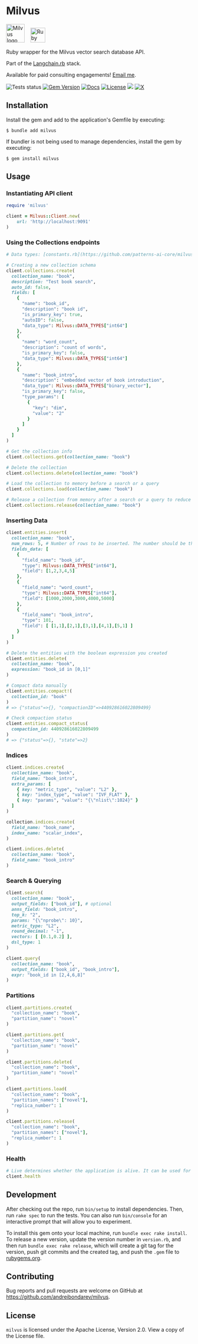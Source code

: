 # Milvus

<p>
    <img alt='Milvus logo' src='https://milvus.io/images/milvus_logo.svg' height='50' />
    &nbsp;&nbsp;
    <img alt='Ruby logo' src='https://user-images.githubusercontent.com/541665/230231593-43861278-4550-421d-a543-fd3553aac4f6.png' height='40' />
</p>

Ruby wrapper for the Milvus vector search database API.

Part of the [Langchain.rb](https://github.com/andreibondarev/langchainrb) stack.

Available for paid consulting engagements! [Email me](mailto:andrei@sourcelabs.io).

![Tests status](https://github.com/andreibondarev/milvus/actions/workflows/ci.yml/badge.svg)
[![Gem Version](https://badge.fury.io/rb/milvus.svg)](https://badge.fury.io/rb/milvus)
[![Docs](http://img.shields.io/badge/yard-docs-blue.svg)](http://rubydoc.info/gems/milvus)
[![License](https://img.shields.io/badge/license-MIT-green.svg)](https://github.com/andreibondarev/milvus/blob/main/LICENSE.txt)
[![](https://dcbadge.vercel.app/api/server/WDARp7J2n8?compact=true&style=flat)](https://discord.gg/WDARp7J2n8)
[![X](https://img.shields.io/twitter/url/https/twitter.com/cloudposse.svg?style=social&label=Follow%20%40rushing_andrei)](https://twitter.com/rushing_andrei)

## Installation

Install the gem and add to the application's Gemfile by executing:

    $ bundle add milvus

If bundler is not being used to manage dependencies, install the gem by executing:

    $ gem install milvus

## Usage

### Instantiating API client

```ruby
require 'milvus'

client = Milvus::Client.new(
    url: 'http://localhost:9091'
)
```

### Using the Collections endpoints

```ruby
# Data types: [constants.rb](https://github.com/patterns-ai-core/milvus/blob/main/lib/milvus/constants.rb)

# Creating a new collection schema
client.collections.create(
  collection_name: "book",
  description: "Test book search",
  auto_id: false,
  fields: [
    {
      "name": "book_id",
      "description": "book id",
      "is_primary_key": true,
      "autoID": false,
      "data_type": Milvus::DATA_TYPES["int64"]
    },
    {
      "name": "word_count",
      "description": "count of words",
      "is_primary_key": false,
      "data_type": Milvus::DATA_TYPES["int64"]
    },
    {
      "name": "book_intro",
      "description": "embedded vector of book introduction",
      "data_type": Milvus::DATA_TYPES["binary_vector"],
      "is_primary_key": false,
      "type_params": [
        {
          "key": "dim",
          "value": "2"
        }
      ]
    }
  ]
)
```
```ruby
# Get the collection info
client.collections.get(collection_name: "book")
```
```ruby
# Delete the collection
client.collections.delete(collection_name: "book")
```
```ruby
# Load the collection to memory before a search or a query
client.collections.load(collection_name: "book")
```
```ruby
# Release a collection from memory after a search or a query to reduce memory usage
client.collections.release(collection_name: "book")
```

### Inserting Data
```ruby
client.entities.insert(
  collection_name: "book",
  num_rows: 5, # Number of rows to be inserted. The number should be the same as the length of each field array.
  fields_data: [
    {
      "field_name": "book_id",
      "type": Milvus::DATA_TYPES["int64"],
      "field": [1,2,3,4,5]
    },
    {
      "field_name": "word_count",
      "type": Milvus::DATA_TYPES["int64"],
      "field": [1000,2000,3000,4000,5000]
    },
    {
      "field_name": "book_intro",
      "type": 101,
      "field": [ [1,1],[2,1],[3,1],[4,1],[5,1] ]
    }
  ]  
)
```
```ruby
# Delete the entities with the boolean expression you created
client.entities.delete(
  collection_name: "book",
  expression: "book_id in [0,1]"
)
```
```ruby
# Compact data manually
client.entities.compact!(
  collection_id: "book"
)
# => {"status"=>{}, "compactionID"=>440928616022809499}
```
```ruby
# Check compaction status
client.entities.compact_status(
  compaction_id: 440928616022809499
)
# => {"status"=>{}, "state"=>2}
```

### Indices
```ruby
client.indices.create(
  collection_name: "book",
  field_name: "book_intro",
  extra_params: [
    { key: "metric_type", "value": "L2" },
    { key: "index_type", "value": "IVF_FLAT" },
    { key: "params", "value": "{\"nlist\":1024}" }
  ]
)
```
```ruby
collection.indices.create(
  field_name: "book_name", 
  index_name: "scalar_index",
)
```
```ruby
client.indices.delete(
  collection_name: "book",
  field_name: "book_intro"
)
```

### Search & Querying
```ruby
client.search(
  collection_name: "book",
  output_fields: ["book_id"], # optional
  anns_field: "book_intro",
  top_k: "2",
  params: "{\"nprobe\": 10}",
  metric_type: "L2",
  round_decimal: "-1",
  vectors: [ [0.1,0.2] ],
  dsl_type: 1
)
```
```ruby
client.query(
  collection_name: "book",
  output_fields: ["book_id", "book_intro"],
  expr: "book_id in [2,4,6,8]"
)
```

### Partitions
```ruby
client.partitions.create(
  "collection_name": "book",
  "partition_name": "novel"
)
```
```ruby
client.partitions.get(
  "collection_name": "book",
  "partition_name": "novel"
)
```
```ruby
client.partitions.delete(
  "collection_name": "book",
  "partition_name": "novel"
)
```
```ruby
client.partitions.load(
  "collection_name": "book",
  "partition_names": ["novel"],
  "replica_number": 1
)
```
```ruby
client.partitions.release(
  "collection_name": "book",
  "partition_names": ["novel"],
  "replica_number": 1
)
```

### Health
```ruby
# Live determines whether the application is alive. It can be used for Kubernetes liveness probe.
client.health
```

## Development

After checking out the repo, run `bin/setup` to install dependencies. Then, run `rake spec` to run the tests. You can also run `bin/console` for an interactive prompt that will allow you to experiment.

To install this gem onto your local machine, run `bundle exec rake install`. To release a new version, update the version number in `version.rb`, and then run `bundle exec rake release`, which will create a git tag for the version, push git commits and the created tag, and push the `.gem` file to [rubygems.org](https://rubygems.org).

## Contributing

Bug reports and pull requests are welcome on GitHub at https://github.com/andreibondarev/milvus.

## License

`milvus` is licensed under the Apache License, Version 2.0. View a copy of the License file.

